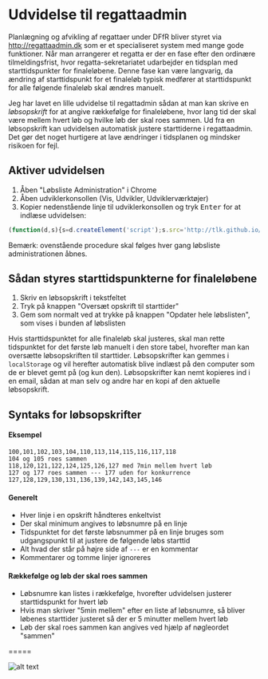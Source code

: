 Udvidelse til regattaadmin
==========================

Planlægning og afvikling af regattaer under DFfR bliver styret via
http://regattaadmin.dk som er et specialiseret system med mange gode
funktioner. Når man arrangerer et regatta er der en fase efter den ordinære
tilmeldingsfrist, hvor regatta-sekretariatet udarbejder en tidsplan med
starttidspunkter for finaleløbene. Denne fase kan være langvarig, da ændring af
starttidspunkt for et finaleløb typisk medfører at starttidspunkt for alle
følgende finaleløb skal ændres manuelt.

Jeg har lavet en lille udvidelse til regattadmin sådan at man kan skrive en
*løbsopskrift* for at angive rækkefølge for finaleløbene, hvor lang tid der
skal være mellem hvert løb og hvilke løb der skal roes sammen. Ud fra en
løbsopskrift kan udvidelsen automatisk justere starttiderne i regattaadmin. Det
gør det noget hurtigere at lave ændringer i tidsplanen og mindsker risikoen for
fejl.


## Aktiver udvidelsen
1. Åben "Løbsliste Administration" i Chrome
2. Åben udviklerkonsollen (Vis, Udvikler, Udviklerværktøjer)
3. Kopier nedenstående linje til udviklerkonsollen og tryk <kbd>Enter</kbd> for at indlæse udvidelsen:
```javascript
(function(d,s){s=d.createElement('script');s.src='http://tlk.github.io/aarhusopenregatta/lap.js';(d.head||d.documentElement).appendChild(s)})(document);
```

Bemærk: ovenstående procedure skal følges hver gang løbsliste administrationen åbnes.


## Sådan styres starttidspunkterne for finaleløbene
1. Skriv en løbsopskrift i tekstfeltet
2. Tryk på knappen "Oversæt opskrift til starttider"
3. Gem som normalt ved at trykke på knappen "Opdater hele løbslisten", som vises i bunden af løbslisten

Hvis starttidspunktet for alle finaleløb skal justeres, skal man rette tidspunktet for det første løb manuelt i den store tabel, hvorefter man kan oversætte løbsopskriften til starttider. Løbsopskrifter kan gemmes i `localStorage` og vil herefter automatisk blive indlæst på den computer som de er blevet gemt på (og kun den). Løbsopskrifter kan nemt kopieres ind i en email, sådan at man selv og andre har en kopi af den aktuelle løbsopskrift. 

## Syntaks for løbsopskrifter
#### Eksempel
```
100,101,102,103,104,110,113,114,115,116,117,118
104 og 105 roes sammen
118,120,121,122,124,125,126,127 med 7min mellem hvert løb
127 og 177 roes sammen --- 177 uden for konkurrence
127,128,129,130,131,136,139,142,143,145,146
```

#### Generelt

* Hver linje i en opskrift håndteres enkeltvist
* Der skal minimum angives to løbsnumre på en linje
* Tidspunktet for det første løbsnummer på en linje bruges som udgangspunkt til at justere de følgende løbs starttid
* Alt hvad der står på højre side af `---` er en kommentar
* Kommentarer og tomme linjer ignoreres


#### Rækkefølge og løb der skal roes sammen

* Løbsnumre kan listes i rækkefølge, hvorefter udvidelsen justerer starttidspunkt for hvert løb 
* Hvis man skriver "5min mellem" efter en liste af løbsnumre, så bliver løbenes starttider justeret så der er 5 minutter mellem hvert løb
* Løb der skal roes sammen kan angives ved hjælp af nøgleordet "sammen"


=====

![alt text](https://github.com/tlk/aarhusopenregatta/raw/master/screenshot.png "Example")

